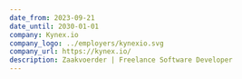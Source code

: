 ```yaml
---
date_from: 2023-09-21
date_until: 2030-01-01
company: Kynex.io
company_logo: ../employers/kynexio.svg
company_url: https://kynex.io/
description: Zaakvoerder | Freelance Software Developer
---
```

